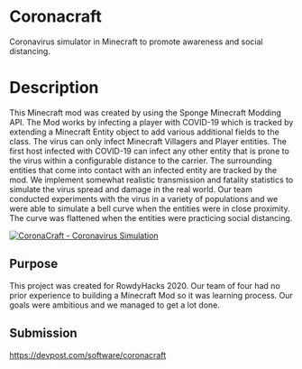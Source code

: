 # Coronacraft

Coronavirus simulator in Minecraft to promote awareness and social distancing.

# Description

This Minecraft mod was created by using the Sponge Minecraft Modding API.  The Mod
works by infecting a player with COVID-19 which is tracked by extending a Minecraft
Entity object to add various additional fields to the class. The virus can only
infect Minecraft Villagers and Player entities. The first host infected with COVID-19
can infect any other entity that is prone to the virus within a configurable distance
to the carrier. The surrounding entities that come into contact with an infected entity
are tracked by the mod. We implement somewhat realistic transmission and fatality 
statistics to simulate the virus spread and damage in the real world. Our team
conducted experiments with the virus in a variety of populations and we were able to
simulate a bell curve when the entities were in close proximity. The curve was
flattened when the entities were practicing social distancing.

[![CoronaCraft - Coronavirus Simulation](https://img.youtube.com/vi/8MKpHPo2PfQ/0.jpg)](https://www.youtube.com/watch?v=8MKpHPo2PfQ)

## Purpose

This project was created for RowdyHacks 2020. Our team of four had no 
prior experience to building a Minecraft Mod so it was learning process. Our goals 
were ambitious and we managed to get a lot done.

## Submission

https://devpost.com/software/coronacraft
